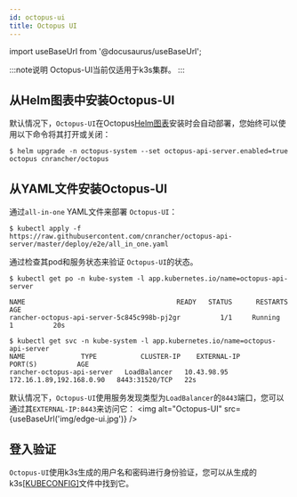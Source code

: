 ```yaml
---
id: octopus-ui
title: Octopus UI
---
```


import useBaseUrl from '@docusaurus/useBaseUrl';

:::note说明
Octopus-UI当前仅适用于k3s集群。
:::
## 从Helm图表中安装Octopus-UI

默认情况下，`Octopus-UI`在Octopus[Helm图表](./install#1-octopus-helm-应用)安装时会自动部署，您始终可以使用以下命令将其打开或关闭：
```shell script
$ helm upgrade -n octopus-system --set octopus-api-server.enabled=true octopus cnrancher/octopus
```


## 从YAML文件安装Octopus-UI

通过`all-in-one` YAML文件来部署 `Octopus-UI`：

```shell script
$ kubectl apply -f https://raw.githubusercontent.com/cnrancher/octopus-api-server/master/deploy/e2e/all_in_one.yaml
```

通过检查其pod和服务状态来验证 `Octopus-UI`的状态。
```shell script
$ kubectl get po -n kube-system -l app.kubernetes.io/name=octopus-api-server

NAME                                      READY   STATUS      RESTARTS   AGE
rancher-octopus-api-server-5c845c998b-pj2gr          1/1     Running     1          20s

$ kubectl get svc -n kube-system -l app.kubernetes.io/name=octopus-api-server
NAME              TYPE           CLUSTER-IP    EXTERNAL-IP                PORT(S)          AGE
rancher-octopus-api-server   LoadBalancer   10.43.98.95   172.16.1.89,192.168.0.90   8443:31520/TCP   22s
```

默认情况下，`Octopus-UI`使用服务发现类型为`LoadBalancer`的`8443`端口，您可以通过其`EXTERNAL-IP:8443`来访问它：
<img alt="Octopus-UI" src={useBaseUrl('img/edge-ui.jpg')} />

## 登入验证

`Octopus-UI`使用k3s生成的用户名和密码进行身份验证，您可以从生成的k3s[[KUBECONFIG]](https://rancher.com/docs/k3s/latest/en/cluster-access/)文件中找到它。

